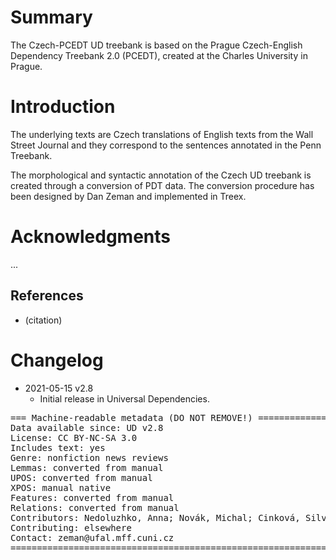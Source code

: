 # Summary

The Czech-PCEDT UD treebank is based on the Prague Czech-English Dependency Treebank 2.0 (PCEDT),
created at the Charles University in Prague.


# Introduction

The underlying texts are Czech translations of English texts from the Wall Street Journal and they
correspond to the sentences annotated in the Penn Treebank.

The morphological and syntactic annotation of the Czech UD treebank is created
through a conversion of PDT data. The conversion procedure has been designed by
Dan Zeman and implemented in Treex.


# Acknowledgments

...

## References

* (citation)


# Changelog

* 2021-05-15 v2.8
  * Initial release in Universal Dependencies.


<pre>
=== Machine-readable metadata (DO NOT REMOVE!) ================================
Data available since: UD v2.8
License: CC BY-NC-SA 3.0
Includes text: yes
Genre: nonfiction news reviews
Lemmas: converted from manual
UPOS: converted from manual
XPOS: manual native
Features: converted from manual
Relations: converted from manual
Contributors: Nedoluzhko, Anna; Novák, Michal; Cinková, Silvie; Mikulová, Marie; Mírovský, Jiří; Zeman, Daniel
Contributing: elsewhere
Contact: zeman@ufal.mff.cuni.cz
===============================================================================
</pre>
